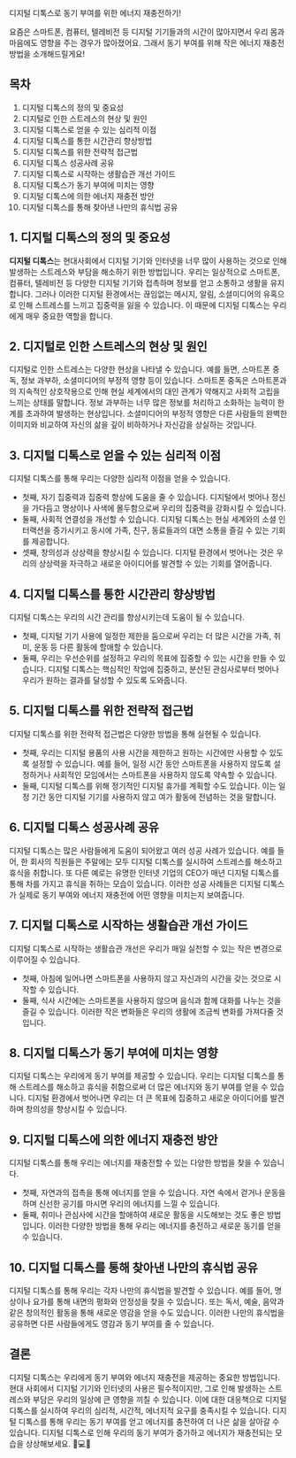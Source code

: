 디지털 디톡스로 동기 부여를 위한 에너지 재충전하기!

요즘은 스마트폰, 컴퓨터, 텔레비전 등 디지털 기기들과의 시간이 많아지면서 우리 몸과 마음에도 영향을 주는 경우가 많아졌어요. 그래서 동기 부여를 위해 작은 에너지 재충전 방법을 소개해드릴게요!

## 목차

1. 디지털 디톡스의 정의 및 중요성
2. 디지털로 인한 스트레스의 현상 및 원인
3. 디지털 디톡스로 얻을 수 있는 심리적 이점
4. 디지털 디톡스를 통한 시간관리 향상방법
5. 디지털 디톡스를 위한 전략적 접근법
6. 디지털 디톡스 성공사례 공유
7. 디지털 디톡스로 시작하는 생활습관 개선 가이드
8. 디지털 디톡스가 동기 부여에 미치는 영향
9. 디지털 디톡스에 의한 에너지 재충전 방안
10. 디지털 디톡스를 통해 찾아낸 나만의 휴식법 공유

## 1. 디지털 디톡스의 정의 및 중요성

**디지털 디톡스**는 현대사회에서 디지털 기기와 인터넷을 너무 많이 사용하는 것으로 인해 발생하는 스트레스와 부담을 해소하기 위한 방법입니다. 우리는 일상적으로 스마트폰, 컴퓨터, 텔레비전 등 다양한 디지털 기기와 접촉하며 정보를 얻고 소통하고 생활을 유지합니다. 그러나 이러한 디지털 환경에서는 끊임없는 메시지, 알림, 소셜미디어의 유혹으로 인해 스트레스를 느끼고 집중력을 잃을 수 있습니다. 이 때문에 디지털 디톡스는 우리에게 매우 중요한 역할을 합니다.

## 2. 디지털로 인한 스트레스의 현상 및 원인

디지털로 인한 스트레스는 다양한 현상을 나타낼 수 있습니다. 예를 들면, 스마트폰 중독, 정보 과부하, 소셜미디어의 부정적 영향 등이 있습니다. 스마트폰 중독은 스마트폰과의 지속적인 상호작용으로 인해 현실 세계에서의 대인 관계가 약해지고 사회적 고립을 느끼는 상태를 말합니다. 정보 과부하는 너무 많은 정보를 처리하고 소화하는 능력이 한계를 초과하여 발생하는 현상입니다. 소셜미디어의 부정적 영향은 다른 사람들의 완벽한 이미지와 비교하여 자신의 삶을 깊이 비하하거나 자신감을 상실하는 것입니다.

## 3. 디지털 디톡스로 얻을 수 있는 심리적 이점

디지털 디톡스를 통해 우리는 다양한 심리적 이점을 얻을 수 있습니다.

- 첫째, 자기 집중력과 집중력 향상에 도움을 줄 수 있습니다. 디지털에서 벗어나 정신을 가다듬고 명상이나 사색에 몰두함으로써 우리의 집중력을 강화시킬 수 있습니다.
- 둘째, 사회적 연결성을 개선할 수 있습니다. 디지털 디톡스는 현실 세계와의 소셜 인터랙션을 증가시키고 동시에 가족, 친구, 동료들과의 대면 소통을 즐길 수 있는 기회를 제공합니다.
- 셋째, 창의성과 상상력을 향상시킬 수 있습니다. 디지털 환경에서 벗어나는 것은 우리의 상상력을 자극하고 새로운 아이디어를 발견할 수 있는 기회를 열어줍니다.

## 4. 디지털 디톡스를 통한 시간관리 향상방법

디지털 디톡스는 우리의 시간 관리를 향상시키는데 도움이 될 수 있습니다.

- 첫째, 디지털 기기 사용에 일정한 제한을 둠으로써 우리는 더 많은 시간을 가족, 취미, 운동 등 다른 활동에 할애할 수 있습니다.
- 둘째, 우리는 우선순위를 설정하고 우리의 목표에 집중할 수 있는 시간을 만들 수 있습니다. 디지털 디톡스는 핵심적인 작업에 집중하고, 분산된 관심사로부터 벗어나 우리가 원하는 결과를 달성할 수 있도록 도와줍니다.

## 5. 디지털 디톡스를 위한 전략적 접근법

디지털 디톡스를 위한 전략적 접근법은 다양한 방법을 통해 실현될 수 있습니다.

- 첫째, 우리는 디지털 용품의 사용 시간을 제한하고 원하는 시간에만 사용할 수 있도록 설정할 수 있습니다. 예를 들어, 일정 시간 동안 스마트폰을 사용하지 않도록 설정하거나 사회적인 모임에서는 스마트폰을 사용하지 않도록 약속할 수 있습니다.
- 둘째, 디지털 디톡스를 위해 정기적인 디지털 휴가를 계획할 수도 있습니다. 이는 일정 기간 동안 디지털 기기를 사용하지 않고 여가 활동에 전념하는 것을 말합니다.

## 6. 디지털 디톡스 성공사례 공유

디지털 디톡스는 많은 사람들에게 도움이 되어왔고 여러 성공 사례가 있습니다. 예를 들어, 한 회사의 직원들은 주말에는 모두 디지털 디톡스를 실시하여 스트레스를 해소하고 휴식을 취합니다. 또 다른 예로는 유명한 인터넷 기업의 CEO가 매년 디지털 디톡스를 통해 차를 가지고 휴식을 취하는 모습이 있습니다. 이러한 성공 사례들은 디지털 디톡스가 실제로 동기 부여와 에너지 재충전에 어떤 영향을 미치는지 보여줍니다.

## 7. 디지털 디톡스로 시작하는 생활습관 개선 가이드

디지털 디톡스로 시작하는 생활습관 개선은 우리가 매일 실천할 수 있는 작은 변경으로 이루어질 수 있습니다.

- 첫째, 아침에 일어나면 스마트폰을 사용하지 않고 자신과의 시간을 갖는 것으로 시작할 수 있습니다.
- 둘째, 식사 시간에는 스마트폰을 사용하지 않으며 음식과 함께 대화를 나누는 것을 즐길 수 있습니다. 이러한 작은 변화들은 우리의 생활에 조금씩 변화를 가져다줄 것입니다.

## 8. 디지털 디톡스가 동기 부여에 미치는 영향

디지털 디톡스는 우리에게 동기 부여를 제공할 수 있습니다. 우리는 디지털 디톡스를 통해 스트레스를 해소하고 휴식을 취함으로써 더 많은 에너지와 동기 부여를 얻을 수 있습니다. 디지털 환경에서 벗어나면 우리는 더 큰 목표에 집중하고 새로운 아이디어를 발견하며 창의성을 향상시킬 수 있습니다.

## 9. 디지털 디톡스에 의한 에너지 재충전 방안

디지털 디톡스를 통해 우리는 에너지를 재충전할 수 있는 다양한 방법을 찾을 수 있습니다.

- 첫째, 자연과의 접촉을 통해 에너지를 얻을 수 있습니다. 자연 속에서 걷거나 운동을 하며 신선한 공기를 마시면 우리의 에너지를 느낄 수 있습니다.
- 둘째, 취미나 관심사에 시간을 할애하여 새로운 활동을 시도해보는 것도 좋은 방법입니다. 이러한 다양한 방법을 통해 우리는 에너지를 충전하고 새로운 동기를 얻을 수 있습니다.

## 10. 디지털 디톡스를 통해 찾아낸 나만의 휴식법 공유

디지털 디톡스를 통해 우리는 각자 나만의 휴식법을 발견할 수 있습니다. 예를 들어, 명상이나 요가를 통해 내면의 평화와 안정성을 찾을 수 있습니다. 또는 독서, 예술, 음악과 같은 창의적인 활동을 통해 새로운 영감을 얻을 수도 있습니다. 이러한 나만의 휴식법을 공유하면 다른 사람들에게도 영감과 동기 부여를 줄 수 있습니다.

## 결론

디지털 디톡스는 우리에게 동기 부여와 에너지 재충전을 제공하는 중요한 방법입니다. 현대 사회에서 디지털 기기와 인터넷의 사용은 필수적이지만, 그로 인해 발생하는 스트레스와 부담은 우리의 일상에 큰 영향을 끼칠 수 있습니다. 이에 대한 대응책으로 디지털 디톡스를 실시하여 우리의 심리적, 시간적, 에너지적 요구를 충족시킬 수 있습니다. 디지털 디톡스를 통해 우리는 동기 부여를 얻고 에너지를 충전하여 더 나은 삶을 살아갈 수 있습니다. 디지털 디톡스로 인해 우리의 동기 부여가 증가하고 에너지가 재충전되는 모습을 상상해보세요. 💪💻🌱
